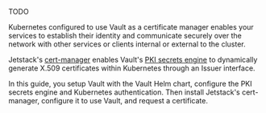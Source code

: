 TODO

Kubernetes configured to use Vault as a certificate manager enables your
services to establish their identity and communicate securely over the network
with other services or clients internal or external to the cluster.

Jetstack's [cert-manager](https://cert-manager.io/) enables Vault's [PKI secrets
engine](https://www.vaultproject.io/docs/secrets/pki) to dynamically generate
X.509 certificates within Kubernetes through an Issuer interface.

In this guide, you setup Vault with the Vault Helm chart, configure the PKI
secrets engine and Kubernetes authentication. Then install Jetstack's
cert-manager, configure it to use Vault, and request a certificate.
